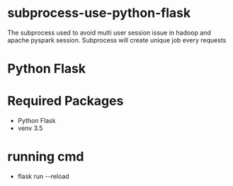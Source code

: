 # subprocess-use-python-flask
The subprocess used to avoid multi user session issue in hadoop and apache pyspark session. Subprocess will create unique job every requests

# Python Flask

# Required Packages

* Python Flask
* venv 3.5

# running cmd
* flask run --reload
